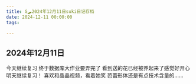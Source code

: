 ```yaml
---
title: G🛹2024年12月11日suki日记存档
date: 2024-12-11 00:00:00
tags:

---
```


## 2024年12月11日
今天继续复习
终于数据库大作业要弄完了
看到送的花已经被养起来了感觉好开心
明天继续复习！
喜欢和晶晶视频，看着她笑
芭蕾形体还是有点技术含量的……